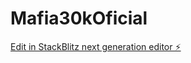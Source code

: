 # Mafia30kOficial

[Edit in StackBlitz next generation editor ⚡️](https://stackblitz.com/~/github.com/Theus-Who/Mafia30kOficial)